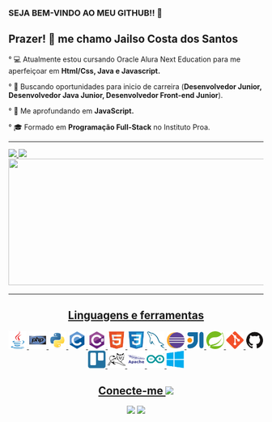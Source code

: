 ### SEJA BEM-VINDO AO MEU GITHUB!! 👋

## Prazer! 👋 me chamo Jailso Costa dos Santos 

 
  ° 💻 Atualmente estou cursando Oracle Alura Next Education para me aperfeiçoar em <strong>Html/Css, Java e Javascript.</strong>

  ° 💼 Buscando oportunidades para inicio de carreira (<strong>Desenvolvedor Junior, Desenvolvedor Java Junior, Desenvolvedor Front-end Junior</strong>).

  ° 🚀 Me aprofundando em <strong>JavaScript.</strong>

  ° 🎓 Formado em <strong>Programação Full-Stack</strong> no Instituto Proa.
  
 <div>
 <hr>
 <a href="https://github.com/professorobama">
 <img height="160em" src="https://github-readme-stats.vercel.app/api?username=professorobama&show_icons=true&theme=vision-friendly-dark&include_all_commits=true&count_private=true"/>  
<img height="160em" src="https://github-readme-stats.vercel.app/api/top-langs/?username=professorobama&layout=compact&langs_count=7&theme=vision-friendly-dark"/>
<img height="250em" width="530em" src = "https://github-readme-stats.vercel.app/api/wakatime?username=professorobama&layout=compact&hide_title=true&hide_border=true&count_private=true&theme=vision-friendly-dark">
   <hr>
</div>
  
<h2 align="center">Linguagens e ferramentas</h2>

<p align="center">
<img height="36em" src="https://github.com/CR10L02k/imagens/blob/main/icons/java/java-original.svg"/>
<img height="35em" src="https://github.com/CR10L02k/imagens/blob/main/icons/php/php-original.svg"/>
<img height="35em" src="https://github.com/CR10L02k/imagens/blob/main/icons/python/python-original.svg"/>
<img height="35em" src="https://github.com/CR10L02k/imagens/blob/main/icons/c/c-original.svg"/>
<img height="35em" src="https://github.com/CR10L02k/imagens/blob/main/icons/csharp/csharp-original.svg"/>
<img height="35em" src="https://github.com/CR10L02k/imagens/blob/main/icons/html5/html5-original.svg"/>
<img height="35em" src="https://github.com/CR10L02k/imagens/blob/main/icons/css3/css3-original.svg"/>
<img height="35em" src="https://github.com/CR10L02k/imagens/blob/main/icons/mysql/mysql-original.svg"/>
<img height="35em" src="https://github.com/CR10L02k/imagens/blob/main/icons/eclipse/eclipse.svg"/>
<img height="35em" src="https://github.com/CR10L02k/imagens/blob/main/icons/intellij/intellij-original.svg"/>
<img height="35em" src="https://github.com/CR10L02k/imagens/blob/main/icons/spring/spring-original.svg"/>
<img height="35em" src="https://github.com/CR10L02k/imagens/blob/main/icons/git/git-original.svg"/>
<img height="35em" src="https://github.com/CR10L02k/imagens/blob/main/icons/github/github-original.svg"/>
<img height="35em" src="https://github.com/CR10L02k/imagens/blob/main/icons/trello/trello-plain.svg"/>
<img height="35em" src="https://github.com/CR10L02k/imagens/blob/main/icons/tomcat/tomcat-line.svg"/>
<img height="35em" src="https://github.com/CR10L02k/imagens/blob/main/icons/apache/apache-line-wordmark.svg"/>
<img height="35em" src="https://github.com/CR10L02k/imagens/blob/main/icons/arduino/arduino-original.svg"/>
<img height="35em" src="https://github.com/CR10L02k/imagens/blob/main/icons/windows8/windows8-original.svg"/>
<!--<img height="35em" src=""/>
<img height="35em" src=""/> -->

</p>

<div align="center"> 
 <h2 align="center">Conecte-me <img src="https://media0.giphy.com/media/jqNPzdTTxQfOgOqpO4/source.gif" width="20"></h2>

<a href="https://www.facebook.com/jailson.costadossantos" target="_blank"><img src="https://img.shields.io/badge/Facebook-1877F2?style=for-the-badge&logo=facebook&logoColor=white" target="_blank"></a> 
<a href="https://www.linkedin.com/in/jailson-costa-dos-santos/" target="_blank"><img src="https://img.shields.io/badge/-LinkedIn-%230077B5?style=for-the-badge&logo=linkedin&logoColor=white" target="_blank"></a> 
</div>
 


